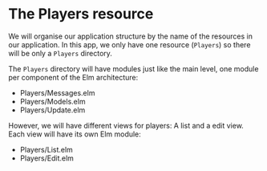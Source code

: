 # The Players resource

We will organise our application structure by the name of the resources in our application. In this app, we only have one resource (`Players`) so there will be only a `Players` directory.

The `Players` directory will have modules just like the main level, one module per component of the Elm architecture:

- Players/Messages.elm
- Players/Models.elm
- Players/Update.elm

However, we will have different views for players: A list and a edit view. Each view will have its own Elm module:

- Players/List.elm
- Players/Edit.elm

